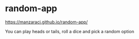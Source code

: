 # random-app

https://manzaraci.github.io/random-app/

You can play heads or tails, roll a dice and pick a random option
